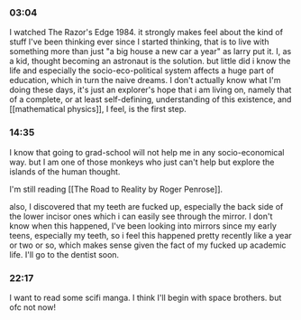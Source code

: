 ### 03:04
I watched The Razor's Edge 1984. it strongly makes feel about the kind of stuff I've been thinking ever since I started thinking, that is to live with something more than just "a big house a new car a year" as larry put it. I, as a kid, thought becoming an astronaut is the solution. but little did i know the life and especially the socio-eco-political system affects a huge part of education, which in turn the naive dreams. I don't actually know what I'm doing these days, it's just an explorer's hope that i am living on, namely that of a complete, or at least self-defining, understanding of this existence, and [[mathematical physics]], I feel, is the first step.

### 14:35
I know that going to grad-school will not help me in any socio-economical way. but I am one of those monkeys who just can't help but explore the islands of the human thought.

I'm still reading [[The Road to Reality by Roger Penrose]].

also, I discovered that my teeth are fucked up, especially the back side of the lower incisor ones which i can easily see through the mirror. I don't know when this happened, I've been looking into mirrors since my early teens, especially my teeth, so i feel this happened pretty recently like a year or two or so, which makes sense given the fact of my fucked up academic life. I'll go to the dentist soon.

### 22:17
I want to read some scifi manga. I think I'll begin with space brothers. but ofc not now!
